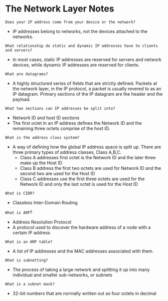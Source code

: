 # The Network Layer Notes

`Does your IP address come from your device or the network?`
* IP addresses belong to networks, not the devices attached to the
  networks.

`What relationship do static and dynamic IP addresses have to
clients and servers?`
* In most cases, static IP addresses are reserved for servers and
  network devices, while dynamic IP addresses are reserved for
  clients.

`What are datagrams?`
* A highly structured series of fields that are strictly
  defined. Packets at the network layer, in the IP protocol, a packet is usually revered to as an IP datagram. Primary sections of the IP datagram are the header and the payload.

`What two sections can IP addresses be split into?`
* Network ID and host ID sections
* The first octet in an IP address defines the Network ID and the
  remaining three octets comprise of the host ID.

`What is the address class system?`
* A way of defining how the global IP address space is split up. There
  are three primary types of address classes, Class A,B,C.
  * Class A addresses first octet is the Network ID and the later three
    make up the Host ID
  * Class B address the first two octets are used for Network ID and the
    second two are used for the Host ID
  * Class C addresses use the first three octets are used for the
    Network ID and only the last octet is used for the Host ID

`What is CIDR?`
* Classless Inter-Domain Routing

`What is ARP`?
* Address Resolution Protocol
* A protocol used to discover the hardware address of a node with a
  certain IP address

`What is an ARP table?`
* A list of IP addresses and the MAC addresses associated with them.

`What is subnetting?`
- The process of taking a large network and splitting it up into many
  individual and smaller sub-networks, or subnets

`What is a subnet mask?`
* 32-bit numbers that are normally written out as four octets in
  decimal



